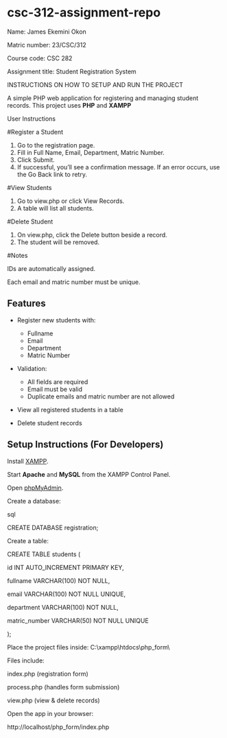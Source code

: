 # csc-312-assignment-repo
Name: James Ekemini Okon

Matric number: 23/CSC/312

Course code: CSC 282

Assignment title: Student Registration System 


INSTRUCTIONS ON HOW TO SETUP AND RUN THE PROJECT 

A simple PHP web application for registering and managing student records. 
This project uses **PHP** and **XAMPP**

User Instructions

#Register a Student

1. Go to the registration page.
2. Fill in Full Name, Email, Department, Matric Number.
3. Click Submit.
4. If successful, you’ll see a confirmation message.
If an error occurs, use the Go Back link to retry.

#View Students
1. Go to view.php or click View Records.
2. A table will list all students.
   
#Delete Student
1. On view.php, click the Delete button beside a record.
2. The student will be removed.

#Notes

IDs are automatically assigned.

Each email and matric number must be unique.


## Features
- Register new students with:
  - Fullname
  - Email
  - Department
  - Matric Number
    
- Validation:
  - All fields are required
  - Email must be valid
  - Duplicate emails and matric number are not allowed
    
- View all registered students in a table
- Delete student records

## Setup Instructions (For Developers)

  Install [XAMPP](https://www.apachefriends.org/index.html).
  
  Start **Apache** and **MySQL** from the XAMPP Control Panel.
  
  Open [phpMyAdmin](http://localhost/phpmyadmin/).
  
  Create a database:
  
  sql
  
  CREATE DATABASE registration;
  
  Create a table:
  
  CREATE TABLE students (
  
  id INT AUTO_INCREMENT PRIMARY KEY,
  
  fullname VARCHAR(100) NOT NULL,
  
  email VARCHAR(100) NOT NULL UNIQUE,
  
  department VARCHAR(100) NOT NULL,
  
  matric_number VARCHAR(50) NOT NULL UNIQUE

);


Place the project files inside: C:\xampp\htdocs\php_form\

Files include:

index.php (registration form)

process.php (handles form submission)

view.php (view & delete records)


Open the app in your browser:

http://localhost/php_form/index.php
